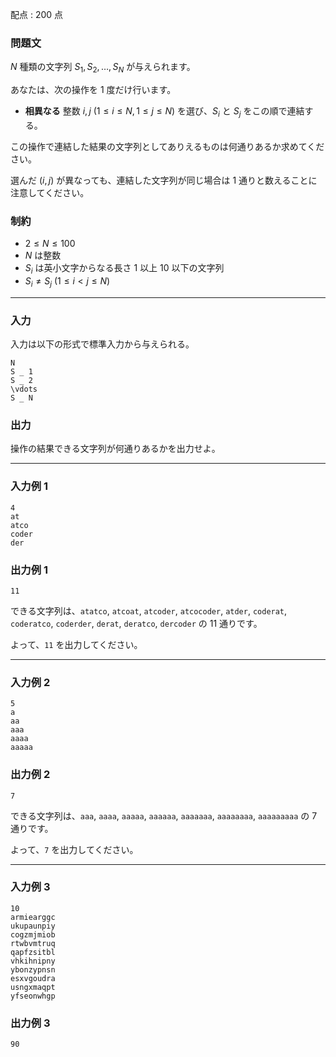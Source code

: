 配点 : $200$ 点

### 問題文

$N$ 種類の文字列 $S _ 1,S _ 2,\ldots,S _ N$ が与えられます。

あなたは、次の操作を $1$ 度だけ行います。

  * **相異なる** 整数 $i,j\ (1\le i\le N,1\le j\le N)$ を選び、$S _ i$ と $S _ j$ をこの順で連結する。



この操作で連結した結果の文字列としてありえるものは何通りあるか求めてください。

選んだ $(i,j)$ が異なっても、連結した文字列が同じ場合は $1$ 通りと数えることに注意してください。

### 制約

  * $2\le N\le100$
  * $N$ は整数
  * $S _ i$ は英小文字からなる長さ $1$ 以上 $10$ 以下の文字列
  * $S _ i\ne S _ j\ (1\le i\lt j\le N)$



* * *

### 入力

入力は以下の形式で標準入力から与えられる。
    
    
    N
    S _ 1
    S _ 2
    \vdots
    S _ N

### 出力

操作の結果できる文字列が何通りあるかを出力せよ。

* * *

### 入力例 1
    
    
    4
    at
    atco
    coder
    der

### 出力例 1
    
    
    11

できる文字列は、`atatco`, `atcoat`, `atcoder`, `atcocoder`, `atder`, `coderat`, `coderatco`, `coderder`, `derat`, `deratco`, `dercoder` の $11$ 通りです。

よって、`11` を出力してください。

* * *

### 入力例 2
    
    
    5
    a
    aa
    aaa
    aaaa
    aaaaa

### 出力例 2
    
    
    7

できる文字列は、`aaa`, `aaaa`, `aaaaa`, `aaaaaa`, `aaaaaaa`, `aaaaaaaa`, `aaaaaaaaa` の $7$ 通りです。

よって、`7` を出力してください。

* * *

### 入力例 3
    
    
    10
    armiearggc
    ukupaunpiy
    cogzmjmiob
    rtwbvmtruq
    qapfzsitbl
    vhkihnipny
    ybonzypnsn
    esxvgoudra
    usngxmaqpt
    yfseonwhgp

### 出力例 3
    
    
    90